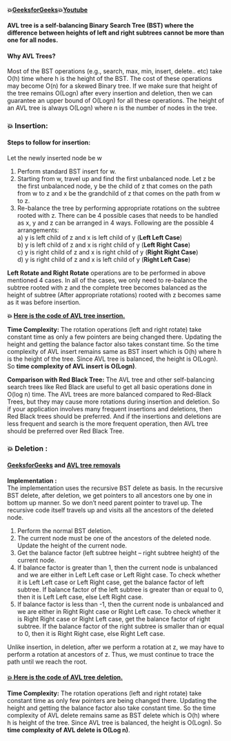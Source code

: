 #### :boom:[GeeksforGeeks](https://www.geeksforgeeks.org/avl-tree-set-1-insertion/):boom:[Youtube](https://www.youtube.com/watch?v=rbg7Qf8GkQ4)   
**AVL tree is a self-balancing Binary Search Tree (BST) where the difference between heights of left and right subtrees cannot be more than one for all nodes.**  
#### Why AVL Trees?  
Most of the BST operations (e.g., search, max, min, insert, delete.. etc) take O(h) time where h is the height of the BST. The cost of these operations may become O(n) for a skewed Binary tree. If we make sure that height of the tree remains O(Logn) after every insertion and deletion, then we can guarantee an upper bound of O(Logn) for all these operations. The height of an AVL tree is always O(Logn) where n is the number of nodes in the tree.  
 
### :boom: Insertion:    
#### Steps to follow for insertion:    
Let the newly inserted node be w  
1) Perform standard BST insert for w.  
2) Starting from w, travel up and find the first unbalanced node. Let z be the first unbalanced node, y be the child of z that comes on the path from w to z and x be the grandchild of z that comes on the path from w to z.  
3) Re-balance the tree by performing appropriate rotations on the subtree rooted with z. There can be 4 possible cases that needs to be handled as x, y and z can be arranged in 4 ways. Following are the possible 4 arrangements:  
a) y is left child of z and x is left child of y (**Left Left Case**)  
b) y is left child of z and x is right child of y (**Left Right Case**)    
c) y is right child of z and x is right child of y (**Right Right Case**)  
d) y is right child of z and x is left child of y (**Right Left Case**)  

**Left Rotate and Right Rotate** operations are to be performed in above mentioned 4 cases. In all of the cases, we only need to re-balance the subtree rooted with z and the complete tree becomes balanced as the height of subtree (After appropriate rotations) rooted with z becomes same as it was before insertion.   

**:boom: [Here is the code of AVL tree insertion.](https://github.com/Durjoy001/Data-Structure-and-Algorithms/blob/master/Tree/AVL%20Tree/AVL%20Tree%20Insertion.cpp)**    

**Time Complexity:** The rotation operations (left and right rotate) take constant time as only a few pointers are being changed there. Updating the height and getting the balance factor also takes constant time. So the time complexity of AVL insert remains same as BST insert which is O(h) where h is the height of the tree. Since AVL tree is balanced, the height is O(Logn). So **time complexity of AVL insert is O(Logn)**.  

**Comparison with Red Black Tree:**
The AVL tree and other self-balancing search trees like Red Black are useful to get all basic operations done in O(log n) time. The AVL trees are more balanced compared to Red-Black Trees, but they may cause more rotations during insertion and deletion. So if your application involves many frequent insertions and deletions, then Red Black trees should be preferred. And if the insertions and deletions are less frequent and search is the more frequent operation, then AVL tree should be preferred over Red Black Tree.    

### :boom: Deletion :   
#### [GeeksforGeeks](https://www.geeksforgeeks.org/avl-tree-set-2-deletion/) and [AVL tree removals](https://www.youtube.com/watch?v=g4y2h70D6Nk&t=429s)  

**Implementation :**  
The implementation uses the recursive BST delete as basis. In the recursive BST delete, after deletion, we get pointers to all ancestors one by one in bottom up manner. So we don’t need parent pointer to travel up. The recursive code itself travels up and visits all the ancestors of the deleted node.   
1) Perform the normal BST deletion.           
2) The current node must be one of the ancestors of the deleted node. Update the height of the current node.   
3) Get the balance factor (left subtree height – right subtree height) of the current node.   
4) If balance factor is greater than 1, then the current node is unbalanced and we are either in Left Left case or Left Right case. To check whether it is Left Left case or Left Right case, get the balance factor of left subtree. If balance factor of the left subtree is greater than or equal to 0, then it is Left Left case, else Left Right case.       
5) If balance factor is less than -1, then the current node is unbalanced and we are either in Right Right case or Right Left case. To check whether it is Right Right case or Right Left case, get the balance factor of right subtree. If the balance factor of the right subtree is smaller than or equal to 0, then it is Right Right case, else Right Left case.      

Unlike insertion, in deletion, after we perform a rotation at z, we may have to perform a rotation at ancestors of z. Thus, we must continue to trace the path until we reach the root.   

#### [:boom: Here is the code of AVL tree deletion.](https://github.com/Durjoy001/Data-Structure-and-Algorithms/blob/master/Tree/AVL%20Tree/AVL%20Tree%20Deletion.cpp)  
**Time Complexity:** The rotation operations (left and right rotate) take constant time as only few pointers are being changed there. Updating the height and getting the balance factor also take constant time. So the time complexity of AVL delete remains same as BST delete which is O(h) where h is height of the tree. Since AVL tree is balanced, the height is O(Logn). So **time complexity of AVL delete is O(Log n)**.







